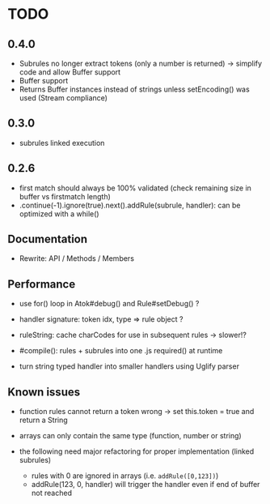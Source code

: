 # TODO

## 0.4.0

* Subrules no longer extract tokens (only a number is returned) -> simplify code and allow Buffer support
* Buffer support
* Returns Buffer instances instead of strings unless setEncoding() was used (Stream compliance)


## 0.3.0

* subrules linked execution


## 0.2.6

* first match should always be 100% validated (check remaining size in buffer vs firstmatch length)
* .continue(-1).ignore(true).next().addRule(subrule, handler): can be optimized with a while()


## Documentation

* Rewrite: API / Methods / Members


## Performance

* use for() loop in Atok#debug() and Rule#setDebug() ?

* handler signature: token idx, type => rule object ?
* ruleString: cache charCodes for use in subsequent rules -> slower!?
* #compile(): rules + subrules into one .js required() at runtime
* turn string typed handler into smaller handlers using Uglify parser


## Known issues

* function rules cannot return a token
	wrong -> set this.token = true and return a String

* arrays can only contain the same type (function, number or string)
* the following need major refactoring for proper implementation (linked subrules)
	* rules with 0 are ignored in arrays (i.e. `addRule([0,123])`)
	* addRule(123, 0, handler) will trigger the handler even if end of buffer not reached